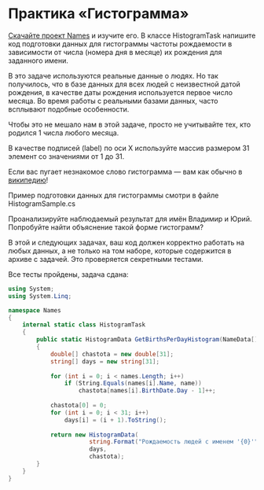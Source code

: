 # Практика «Гистограмма»

[Скачайте проект Names](Names.zip) и изучите его. В классе HistogramTask напишите код подготовки данных для гистограммы частоты рождаемости в зависимости от числа (номера дня в месяце) их рождения для заданного имени.

В это задаче используются реальные данные о людях. Но так получилось, что в базе данных для всех людей с неизвестной датой рождения, в качестве даты рождения используется первое число месяца. Во время работы с реальными базами данных, часто всплывают подобные особенности.

Чтобы это не мешало нам в этой задаче, просто не учитывайте тех, кто родился 1 числа любого месяца.

В качестве подписей (label) по оси X используйте массив размером 31 элемент со значениями от 1 до 31.

Если вас пугает незнакомое слово гистограмма — вам как обычно в [википедию](https://ru.wikipedia.org/wiki/%D0%93%D0%B8%D1%81%D1%82%D0%BE%D0%B3%D1%80%D0%B0%D0%BC%D0%BC%D0%B0)!

Пример подготовки данных для гистограммы смотри в файле HistogramSample.cs

Проанализируйте наблюдаемый результат для имён Владимир и Юрий. Попробуйте найти объяснение такой форме гистограмм?

В этой и следующих задачах, ваш код должен корректно работать на любых данных, а не только на том наборе, которые содержится в архиве с задачей. Это проверяется секретными тестами.

Все тесты пройдены, задача сдана:
```cs
using System;
using System.Linq;

namespace Names
{
    internal static class HistogramTask
    {
        public static HistogramData GetBirthsPerDayHistogram(NameData[] names, string name)
        {
            double[] chastota = new double[31];
            string[] days = new string[31];
    
            for (int i = 0; i < names.Length; i++)
                if (String.Equals(names[i].Name, name))
                    chastota[names[i].BirthDate.Day - 1]++;
    
            chastota[0] = 0;
            for (int i = 0; i < 31; i++)
                days[i] = (i + 1).ToString();
    
            return new HistogramData(
                       string.Format("Рождаемость людей с именем '{0}'", name),
                       days,
                       chastota);
        }
    }
}
```